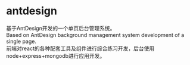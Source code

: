 # antdesign
基于AntDesign开发的一个单页后台管理系统。<br>
Based on AntDesign background management system development of a single page.<br>
前端对react的各种配套工具及组件进行综合练习开发，后台使用node+express+mongodb进行应用开发。
